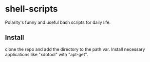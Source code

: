 # shell-scripts

Polarity's funny and useful bash scripts for daily life.

## Install
clone the repo and add the directory to the path var. Install necessary applications like "xdotool" with "apt-get".
